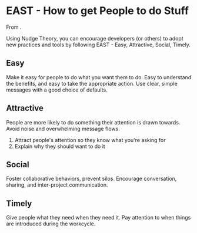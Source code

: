 # EAST - How to get People to do Stuff
From [](https://www.theregister.co.uk/2018/03/26/nudge_theory_devops/).

Using Nudge Theory, you can encourage developers (or others) to adopt new practices and tools by following EAST - Easy, Attractive, Social, Timely.

## Easy
Make it easy for people to do what you want them to do. Easy to understand the benefits, and easy to take the appropriate action. Use clear, simple messages with a good choice of defaults.

## Attractive
People are more likely to do something their attention is drawn towards. Avoid noise and overwhelming message flows.

1. Attract people's attention so they know what you're asking for
2. Explain why they should want to do it

## Social
Foster collaborative behaviors, prevent silos. Encourage conversation, sharing, and inter-project communication.

## Timely
Give people what they need when they need it. Pay attention to when things are introduced during the workcycle.